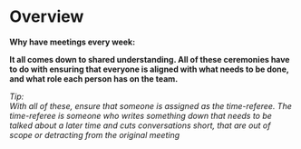 # Overview

**Why have meetings every week:**

  
**It all comes down to shared understanding. All of these ceremonies have to do with ensuring that everyone is aligned with what needs to be done, and what role each person has on the team.**  
  
_Tip:  
With all of these, ensure that someone is assigned as the time-referee. The time-referee is someone who writes something down that needs to be talked about a later time and cuts conversations short, that are out of scope or detracting from the original meeting_


